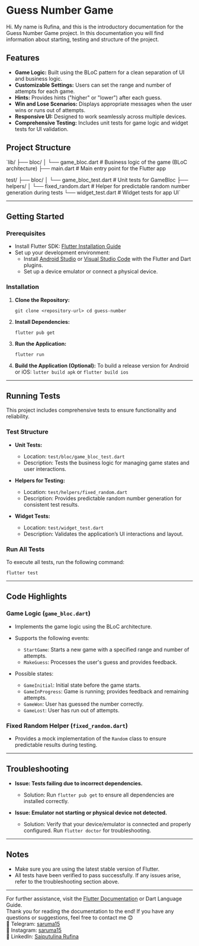 # Guess Number Game

Hi. My name is Rufina, and this is the introductory documentation for the Guess Number Game project. In this documentation you will find information about starting, testing and structure of the project.

## Features

-  **Game Logic:** Built using the BLoC pattern for a clean separation of UI and business logic.
-   **Customizable Settings:** Users can set the range and number of attempts for each game.
-   **Hints:** Provides hints ("higher" or "lower") after each guess.
-   **Win and Lose Scenarios:** Displays appropriate messages when the user wins or runs out of attempts.
-   **Responsive UI:** Designed to work seamlessly across multiple devices.
-   **Comprehensive Testing:** Includes unit tests for game logic and widget tests for UI validation.

## Project Structure

`lib/
├── bloc/
│     └── game_bloc.dart      # Business logic of the game (BLoC architecture)
├── main.dart                # Main entry point for the Flutter app

test/
├── bloc/
│     └── game_bloc_test.dart  # Unit tests for GameBloc
├── helpers/
│     └── fixed_random.dart    # Helper for predictable random number generation during tests
└── widget_test.dart           # Widget tests for app UI`

----------

## Getting Started

### Prerequisites

-   Install Flutter SDK: [Flutter Installation Guide](https://docs.flutter.dev/get-started/install)
-   Set up your development environment:
    -   Install [Android Studio](https://developer.android.com/studio?hl=ru) or [Visual Studio Code](https://code.visualstudio.com/) with the Flutter and Dart plugins.
    -   Set up a device emulator or connect a physical device.

### Installation

1.  **Clone the Repository:**

    `git clone <repository-url>
    cd guess-number`

3.  **Install Dependencies:**

    `flutter pub get`

4.  **Run the Application:**

    `flutter run`

5.  **Build the Application (Optional):** To build a release version for Android or iOS:
    `lutter build apk`
    or
    `flutter build ios`
----------

## Running Tests

This project includes comprehensive tests to ensure functionality and reliability.

### Test Structure

-   **Unit Tests:**

    -   Location: `test/bloc/game_bloc_test.dart`
    -   Description: Tests the business logic for managing game states and user interactions.
-   **Helpers for Testing:**

    -   Location: `test/helpers/fixed_random.dart`
    -   Description: Provides predictable random number generation for consistent test results.
-   **Widget Tests:**

    -   Location: `test/widget_test.dart`
    -   Description: Validates the application’s UI interactions and layout.

### Run All Tests

To execute all tests, run the following command:

`flutter test`

----------

## Code Highlights

### Game Logic (`game_bloc.dart`)

-   Implements the game logic using the BLoC architecture.

-   Supports the following events:

    -   `StartGame`: Starts a new game with a specified range and number of attempts.
    -   `MakeGuess`: Processes the user's guess and provides feedback.
-   Possible states:

    -   `GameInitial`: Initial state before the game starts.
    -   `GameInProgress`: Game is running; provides feedback and remaining attempts.
    -   `GameWon`: User has guessed the number correctly.
    -   `GameLost`: User has run out of attempts.

### Fixed Random Helper (`fixed_random.dart`)

-   Provides a mock implementation of the `Random` class to ensure predictable results during testing.

----------

## Troubleshooting

-   **Issue: Tests failing due to incorrect dependencies.**

    -   Solution: Run `flutter pub get` to ensure all dependencies are installed correctly.
-   **Issue: Emulator not starting or physical device not detected.**

    -   Solution: Verify that your device/emulator is connected and properly configured. Run `flutter doctor` for troubleshooting.

----------

## Notes

-   Make sure you are using the latest stable version of Flutter.
-   All tests have been verified to pass successfully. If any issues arise, refer to the troubleshooting section above.

----------
For further assistance, visit the [Flutter Documentation](https://docs.flutter.dev/) or Dart Language Guide.  
Thank you for reading the documentation to the end! If you have any questions or suggestions, feel free to contact me 😊  
📩 Telegram: [saruma15](https://t.me/saruma15)  
📸 Instagram: [saruma15](https://instagram.com/saruma15)  
💼 LinkedIn: [Saiputulina Rufina](https://www.linkedin.com/in/rufina-saiputulina-206545204/)
